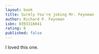 ```yaml
---
layout: book
title: Surely You're joking Mr. Feynman
author: Richard P. Feynman
isbn: 0393316041
rating: 8
published: false
---
```


I loved this one.
